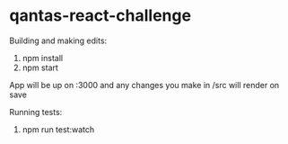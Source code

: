 # qantas-react-challenge

Building and making edits:

1. npm install
2. npm start

App will be up on :3000 and any changes you make in /src will render on save

Running tests:

1. npm run test:watch